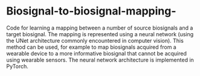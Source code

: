 # Biosignal-to-biosignal-mapping-

Code for learning a mapping between a number of source biosignals and a target biosignal. The mapping is represented using a neural network (using the UNet architecture commonly encountered in computer vision). This method can be used, for example to map biosignals acquired from a wearable device to a more informative biosignal that cannot be acquired using wearable sensors. The neural network architecture is implemented in PyTorch.
